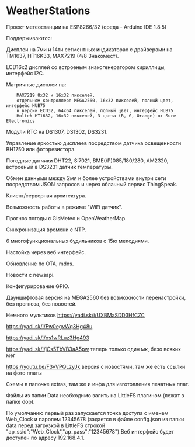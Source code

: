 # WeatherStations

Проект метеостанции на ESP8266/32 (среда - Arduino IDE 1.8.5)

Поддерживаются:

Дисплеи на 7ми и 14ти сегментных индикаторах с драйверами на TM1637, HT16K33, MAX7219 (4/8 Знакомест).

LCD16х2 дисплей со встроеным знакогенератором кириллицы, интерфейс  I2C.

Матричные дисплеи на:
        
        MAX7219 8х32 и 16х32 пикселей.
        отдельном контроллере MEGA2560, 16х32 пикселей, полный цвет, интерфейс HUB75
        в версии ЕСП32, 64х64 пикселей, полный цвет, интерфейс HUB75 
        Holtek HT1632, 16х32 пикселей, 3 цвета (R, G, Orange) от Sure Electronics

Модули RTC на DS1307, DS1302, DS3231.

Управление яркостью дисплеев посредством датчика освещенности ВН1750 или фоторезистора.

Погодные датчики DHT22, Si7021, BME(/P)085/180/280, AM2320, вcтроеный в DS3231 датчик температуры.

Обмен данными между 2мя и более устройствами внутри сети посредством JSON запросов и через облачный сервис ThingSpeak.

Клиент/серверная архитектура.

Возможность работы в режиме "WiFi датчик".

Прогноз погоды с GisMeteo и OpenWeatherMap.

Синхронизация времени с NTP.

6 многофункциональных будильников с 15ю мелодиями.

Настойка через веб интерфейс.

Обновление по OTA, mdns.

Новости с newsapi.

Конфигурирование GPIO.

Дауншифтовая версия на MEGA2560 без возможности перенастройки, без прогноза, без новостей.

Немного мультиков
https://yadi.sk/i/UXBMaSDD3HfCZC

https://yadi.sk/i/Ew0egvWq3Hg48u

https://yadi.sk/i/os1wRLuz3Hg493

https://yadi.sk/i/jCs5TbVB3aA5pw теперь только один мк, безо всяких мег

https://youtu.be/F3vVPQLzyJk версия с новостями, там же есть ссылки на фото платы

Cхемы в папочке extras, там же и инфа для изготовления печатных плат.

Файлы из папки Data необходимо залить на LittleFS плагином (лежат в  папке dop).

По умолчанию первый раз запускается точка доступа с именем  Web_Clock и паролем 12345678 (задается в файле config.json из папки data перед загрузкой в LittleFS строкой  "ap_ssid":"Web_Clock","ap_pass":"12345678").Веб интерфейс будет доступен по адресу 192.168.4.1.
